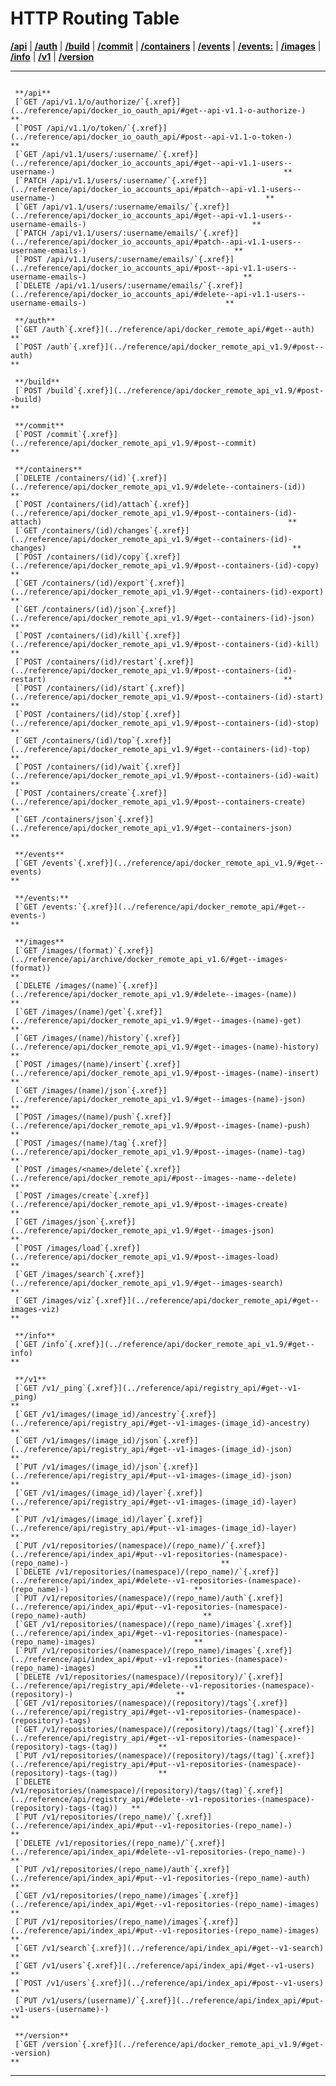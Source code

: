 # HTTP Routing Table

[**/api**](#cap-/api) | [**/auth**](#cap-/auth) |
[**/build**](#cap-/build) | [**/commit**](#cap-/commit) |
[**/containers**](#cap-/containers) | [**/events**](#cap-/events) |
[**/events:**](#cap-/events:) | [**/images**](#cap-/images) |
[**/info**](#cap-/info) | [**/v1**](#cap-/v1) |
[**/version**](#cap-/version)

  -- -------------------------------------------------------------------------------------------------------------------------------------------------------------------- ----
                                                                                                                                                                          
     **/api**                                                                                                                                                             
     [`GET /api/v1.1/o/authorize/`{.xref}](../reference/api/docker_io_oauth_api/#get--api-v1.1-o-authorize-)                                                              **
     [`POST /api/v1.1/o/token/`{.xref}](../reference/api/docker_io_oauth_api/#post--api-v1.1-o-token-)                                                                    **
     [`GET /api/v1.1/users/:username/`{.xref}](../reference/api/docker_io_accounts_api/#get--api-v1.1-users--username-)                                                   **
     [`PATCH /api/v1.1/users/:username/`{.xref}](../reference/api/docker_io_accounts_api/#patch--api-v1.1-users--username-)                                               **
     [`GET /api/v1.1/users/:username/emails/`{.xref}](../reference/api/docker_io_accounts_api/#get--api-v1.1-users--username-emails-)                                     **
     [`PATCH /api/v1.1/users/:username/emails/`{.xref}](../reference/api/docker_io_accounts_api/#patch--api-v1.1-users--username-emails-)                                 **
     [`POST /api/v1.1/users/:username/emails/`{.xref}](../reference/api/docker_io_accounts_api/#post--api-v1.1-users--username-emails-)                                   **
     [`DELETE /api/v1.1/users/:username/emails/`{.xref}](../reference/api/docker_io_accounts_api/#delete--api-v1.1-users--username-emails-)                               **
                                                                                                                                                                          
     **/auth**                                                                                                                                                            
     [`GET /auth`{.xref}](../reference/api/docker_remote_api/#get--auth)                                                                                                  **
     [`POST /auth`{.xref}](../reference/api/docker_remote_api_v1.9/#post--auth)                                                                                           **
                                                                                                                                                                          
     **/build**                                                                                                                                                           
     [`POST /build`{.xref}](../reference/api/docker_remote_api_v1.9/#post--build)                                                                                         **
                                                                                                                                                                          
     **/commit**                                                                                                                                                          
     [`POST /commit`{.xref}](../reference/api/docker_remote_api_v1.9/#post--commit)                                                                                       **
                                                                                                                                                                          
     **/containers**                                                                                                                                                      
     [`DELETE /containers/(id)`{.xref}](../reference/api/docker_remote_api_v1.9/#delete--containers-(id))                                                                 **
     [`POST /containers/(id)/attach`{.xref}](../reference/api/docker_remote_api_v1.9/#post--containers-(id)-attach)                                                       **
     [`GET /containers/(id)/changes`{.xref}](../reference/api/docker_remote_api_v1.9/#get--containers-(id)-changes)                                                       **
     [`POST /containers/(id)/copy`{.xref}](../reference/api/docker_remote_api_v1.9/#post--containers-(id)-copy)                                                           **
     [`GET /containers/(id)/export`{.xref}](../reference/api/docker_remote_api_v1.9/#get--containers-(id)-export)                                                         **
     [`GET /containers/(id)/json`{.xref}](../reference/api/docker_remote_api_v1.9/#get--containers-(id)-json)                                                             **
     [`POST /containers/(id)/kill`{.xref}](../reference/api/docker_remote_api_v1.9/#post--containers-(id)-kill)                                                           **
     [`POST /containers/(id)/restart`{.xref}](../reference/api/docker_remote_api_v1.9/#post--containers-(id)-restart)                                                     **
     [`POST /containers/(id)/start`{.xref}](../reference/api/docker_remote_api_v1.9/#post--containers-(id)-start)                                                         **
     [`POST /containers/(id)/stop`{.xref}](../reference/api/docker_remote_api_v1.9/#post--containers-(id)-stop)                                                           **
     [`GET /containers/(id)/top`{.xref}](../reference/api/docker_remote_api_v1.9/#get--containers-(id)-top)                                                               **
     [`POST /containers/(id)/wait`{.xref}](../reference/api/docker_remote_api_v1.9/#post--containers-(id)-wait)                                                           **
     [`POST /containers/create`{.xref}](../reference/api/docker_remote_api_v1.9/#post--containers-create)                                                                 **
     [`GET /containers/json`{.xref}](../reference/api/docker_remote_api_v1.9/#get--containers-json)                                                                       **
                                                                                                                                                                          
     **/events**                                                                                                                                                          
     [`GET /events`{.xref}](../reference/api/docker_remote_api_v1.9/#get--events)                                                                                         **
                                                                                                                                                                          
     **/events:**                                                                                                                                                         
     [`GET /events:`{.xref}](../reference/api/docker_remote_api/#get--events-)                                                                                            **
                                                                                                                                                                          
     **/images**                                                                                                                                                          
     [`GET /images/(format)`{.xref}](../reference/api/archive/docker_remote_api_v1.6/#get--images-(format))                                                               **
     [`DELETE /images/(name)`{.xref}](../reference/api/docker_remote_api_v1.9/#delete--images-(name))                                                                     **
     [`GET /images/(name)/get`{.xref}](../reference/api/docker_remote_api_v1.9/#get--images-(name)-get)                                                                   **
     [`GET /images/(name)/history`{.xref}](../reference/api/docker_remote_api_v1.9/#get--images-(name)-history)                                                           **
     [`POST /images/(name)/insert`{.xref}](../reference/api/docker_remote_api_v1.9/#post--images-(name)-insert)                                                           **
     [`GET /images/(name)/json`{.xref}](../reference/api/docker_remote_api_v1.9/#get--images-(name)-json)                                                                 **
     [`POST /images/(name)/push`{.xref}](../reference/api/docker_remote_api_v1.9/#post--images-(name)-push)                                                               **
     [`POST /images/(name)/tag`{.xref}](../reference/api/docker_remote_api_v1.9/#post--images-(name)-tag)                                                                 **
     [`POST /images/<name>/delete`{.xref}](../reference/api/docker_remote_api/#post--images--name--delete)                                                                **
     [`POST /images/create`{.xref}](../reference/api/docker_remote_api_v1.9/#post--images-create)                                                                         **
     [`GET /images/json`{.xref}](../reference/api/docker_remote_api_v1.9/#get--images-json)                                                                               **
     [`POST /images/load`{.xref}](../reference/api/docker_remote_api_v1.9/#post--images-load)                                                                             **
     [`GET /images/search`{.xref}](../reference/api/docker_remote_api_v1.9/#get--images-search)                                                                           **
     [`GET /images/viz`{.xref}](../reference/api/docker_remote_api/#get--images-viz)                                                                                      **
                                                                                                                                                                          
     **/info**                                                                                                                                                            
     [`GET /info`{.xref}](../reference/api/docker_remote_api_v1.9/#get--info)                                                                                             **
                                                                                                                                                                          
     **/v1**                                                                                                                                                              
     [`GET /v1/_ping`{.xref}](../reference/api/registry_api/#get--v1-_ping)                                                                                               **
     [`GET /v1/images/(image_id)/ancestry`{.xref}](../reference/api/registry_api/#get--v1-images-(image_id)-ancestry)                                                     **
     [`GET /v1/images/(image_id)/json`{.xref}](../reference/api/registry_api/#get--v1-images-(image_id)-json)                                                             **
     [`PUT /v1/images/(image_id)/json`{.xref}](../reference/api/registry_api/#put--v1-images-(image_id)-json)                                                             **
     [`GET /v1/images/(image_id)/layer`{.xref}](../reference/api/registry_api/#get--v1-images-(image_id)-layer)                                                           **
     [`PUT /v1/images/(image_id)/layer`{.xref}](../reference/api/registry_api/#put--v1-images-(image_id)-layer)                                                           **
     [`PUT /v1/repositories/(namespace)/(repo_name)/`{.xref}](../reference/api/index_api/#put--v1-repositories-(namespace)-(repo_name)-)                                  **
     [`DELETE /v1/repositories/(namespace)/(repo_name)/`{.xref}](../reference/api/index_api/#delete--v1-repositories-(namespace)-(repo_name)-)                            **
     [`PUT /v1/repositories/(namespace)/(repo_name)/auth`{.xref}](../reference/api/index_api/#put--v1-repositories-(namespace)-(repo_name)-auth)                          **
     [`GET /v1/repositories/(namespace)/(repo_name)/images`{.xref}](../reference/api/index_api/#get--v1-repositories-(namespace)-(repo_name)-images)                      **
     [`PUT /v1/repositories/(namespace)/(repo_name)/images`{.xref}](../reference/api/index_api/#put--v1-repositories-(namespace)-(repo_name)-images)                      **
     [`DELETE /v1/repositories/(namespace)/(repository)/`{.xref}](../reference/api/registry_api/#delete--v1-repositories-(namespace)-(repository)-)                       **
     [`GET /v1/repositories/(namespace)/(repository)/tags`{.xref}](../reference/api/registry_api/#get--v1-repositories-(namespace)-(repository)-tags)                     **
     [`GET /v1/repositories/(namespace)/(repository)/tags/(tag)`{.xref}](../reference/api/registry_api/#get--v1-repositories-(namespace)-(repository)-tags-(tag))         **
     [`PUT /v1/repositories/(namespace)/(repository)/tags/(tag)`{.xref}](../reference/api/registry_api/#put--v1-repositories-(namespace)-(repository)-tags-(tag))         **
     [`DELETE /v1/repositories/(namespace)/(repository)/tags/(tag)`{.xref}](../reference/api/registry_api/#delete--v1-repositories-(namespace)-(repository)-tags-(tag))   **
     [`PUT /v1/repositories/(repo_name)/`{.xref}](../reference/api/index_api/#put--v1-repositories-(repo_name)-)                                                          **
     [`DELETE /v1/repositories/(repo_name)/`{.xref}](../reference/api/index_api/#delete--v1-repositories-(repo_name)-)                                                    **
     [`PUT /v1/repositories/(repo_name)/auth`{.xref}](../reference/api/index_api/#put--v1-repositories-(repo_name)-auth)                                                  **
     [`GET /v1/repositories/(repo_name)/images`{.xref}](../reference/api/index_api/#get--v1-repositories-(repo_name)-images)                                              **
     [`PUT /v1/repositories/(repo_name)/images`{.xref}](../reference/api/index_api/#put--v1-repositories-(repo_name)-images)                                              **
     [`GET /v1/search`{.xref}](../reference/api/index_api/#get--v1-search)                                                                                                **
     [`GET /v1/users`{.xref}](../reference/api/index_api/#get--v1-users)                                                                                                  **
     [`POST /v1/users`{.xref}](../reference/api/index_api/#post--v1-users)                                                                                                **
     [`PUT /v1/users/(username)/`{.xref}](../reference/api/index_api/#put--v1-users-(username)-)                                                                          **
                                                                                                                                                                          
     **/version**                                                                                                                                                         
     [`GET /version`{.xref}](../reference/api/docker_remote_api_v1.9/#get--version)                                                                                       **
  -- -------------------------------------------------------------------------------------------------------------------------------------------------------------------- ----


